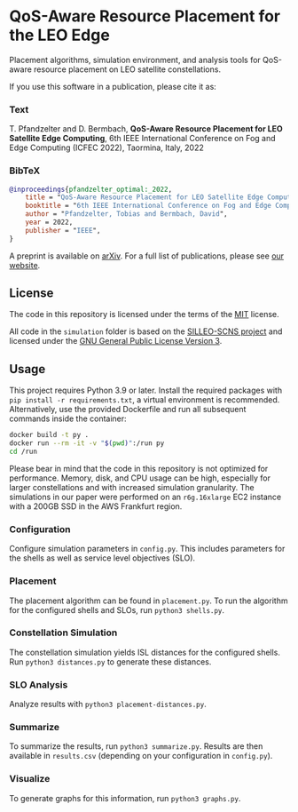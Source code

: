 # QoS-Aware Resource Placement for the LEO Edge

Placement algorithms, simulation environment, and analysis tools for QoS-aware resource placement on LEO satellite constellations.

If you use this software in a publication, please cite it as:

### Text

T. Pfandzelter and D. Bermbach, **QoS-Aware Resource Placement for LEO Satellite Edge Computing**, 6th IEEE International Conference on Fog and Edge Computing (ICFEC 2022), Taormina, Italy, 2022

### BibTeX

```bibtex
@inproceedings{pfandzelter_optimal:_2022,
    title = "QoS-Aware Resource Placement for LEO Satellite Edge Computing",
    booktitle = "6th IEEE International Conference on Fog and Edge Computing (ICFEC 2022)",
    author = "Pfandzelter, Tobias and Bermbach, David",
    year = 2022,
    publisher = "IEEE",
}
```

A preprint is available on [arXiv](https://arxiv.org/abs/2201.05872).
For a full list of publications, please see [our website](https://www.tu.berlin/en/mcc/research/publications/).

## License

The code in this repository is licensed under the terms of the [MIT](./LICENSE) license.

All code in the `simulation` folder is based on the [SILLEO-SCNS project](https://github.com/Ben-Kempton/SILLEO-SCNS) and licensed under the [GNU General Public License Version 3](./simulation/LICENSE).

## Usage

This project requires Python 3.9 or later.
Install the required packages with `pip install -r requirements.txt`, a virtual environment is recommended.
Alternatively, use the provided Dockerfile and run all subsequent commands inside the container:

```sh
docker build -t py .
docker run --rm -it -v "$(pwd)":/run py
cd /run
```

Please bear in mind that the code in this repository is not optimized for performance.
Memory, disk, and CPU usage can be high, especially for larger constellations and with increased simulation granularity.
The simulations in our paper were performed on an `r6g.16xlarge` EC2 instance with a 200GB SSD in the AWS Frankfurt region.

### Configuration

Configure simulation parameters in `config.py`.
This includes parameters for the shells as well as service level objectives (SLO).

### Placement

The placement algorithm can be found in `placement.py`.
To run the algorithm for the configured shells and SLOs, run `python3 shells.py`.

### Constellation Simulation

The constellation simulation yields ISL distances for the configured shells.
Run `python3 distances.py` to generate these distances.

### SLO Analysis

Analyze results with `python3 placement-distances.py`.

### Summarize

To summarize the results, run `python3 summarize.py`.
Results are then available in `results.csv` (depending on your configuration in `config.py`).

### Visualize

To generate graphs for this information, run `python3 graphs.py`.
